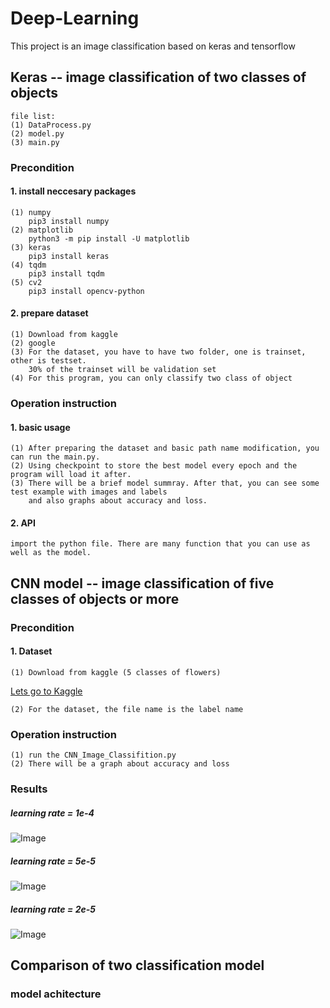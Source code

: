 # Deep-Learning
This project is an image classification based on keras and tensorflow
## Keras -- image classification of two classes of objects
    file list:
    (1) DataProcess.py
    (2) model.py
    (3) main.py
### Precondition
#### 1. install neccesary packages
    (1) numpy   
        pip3 install numpy
    (2) matplotlib
        python3 -m pip install -U matplotlib
    (3) keras
        pip3 install keras
    (4) tqdm
        pip3 install tqdm
    (5) cv2
        pip3 install opencv-python
#### 2. prepare dataset
    (1) Download from kaggle
    (2) google 
    (3) For the dataset, you have to have two folder, one is trainset, other is testset.     
        30% of the trainset will be validation set
    (4) For this program, you can only classify two class of object

### Operation instruction
#### 1. basic usage
    (1) After preparing the dataset and basic path name modification, you can run the main.py.    
    (2) Using checkpoint to store the best model every epoch and the program will load it after.
    (3) There will be a brief model summray. After that, you can see some test example with images and labels
        and also graphs about accuracy and loss.
#### 2. API
    import the python file. There are many function that you can use as well as the model.

## CNN model -- image classification of five classes of objects or more
### Precondition 
#### 1. Dataset
    (1) Download from kaggle (5 classes of flowers)    
[Lets go to Kaggle]( https://www.kaggle.com/alxmamaev/flowers-recognition)      
    
    (2) For the dataset, the file name is the label name
### Operation instruction
    (1) run the CNN_Image_Classifition.py
    (2) There will be a graph about accuracy and loss
### Results
##### learning rate = 1e-4
![Image](https://github.com/zywan/Deep-Learning/blob/master/lr%3D10%20-4.png)
##### learning rate = 5e-5
![Image](https://github.com/zywan/Deep-Learning/blob/master/lr%20%3D%205%2010%20-5.png)
##### learning rate = 2e-5
![Image](https://github.com/zywan/Deep-Learning/blob/master/lr%20%3D%202%2010%20-%205.png)

## Comparison of two classification model
### model achitecture

